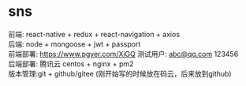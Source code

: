 # sns
前端: react-native + redux + react-navigation + axios <br/>
后端: node + mongoose + jwt + passport <br />
前端部署: https://www.pgyer.com/XiGQ 测试用户: abc@qq.com 123456 <br />
后端部署: 腾讯云 centos + nginx + pm2 <br />
版本管理:git + github/gitee (刚开始写的时候放在码云，后来放到github)
